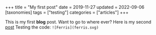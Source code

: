 +++
title = "My first post"
date = 2019-11-27
updated = 2022-09-06
[taxonomies]
tags = ["testing"]
categories = ["articles"]
+++

This is my first **blog** post.
Want to go to where ever?
Here is my second [post](/second)
Testing the code: `![Ferris](ferris.svg)`

